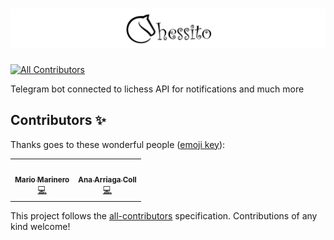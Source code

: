 # ![Chessito Logo](public/images/chessito-header.png)

<!-- ALL-CONTRIBUTORS-BADGE:START - Do not remove or modify this section -->

[![All Contributors](https://img.shields.io/badge/all_contributors-2-orange.svg?style=flat-square)](#contributors-)

<!-- ALL-CONTRIBUTORS-BADGE:END -->

Telegram bot connected to lichess API for notifications and much more

## Contributors ✨

Thanks goes to these wonderful people ([emoji key](https://allcontributors.org/docs/en/emoji-key)):

<!-- ALL-CONTRIBUTORS-LIST:START - Do not remove or modify this section -->
<!-- prettier-ignore-start -->
<!-- markdownlint-disable -->
<table>
  <tr>
    <td align="center"><a href="https://github.com/mmarinero"><img src="https://avatars.githubusercontent.com/u/475969?v=4?s=100" width="100px;" alt=""/><br /><sub><b>Mario Marinero</b></sub></a><br /><a href="https://github.com/ana-ac/chessito-bot/commits?author=mmarinero" title="Code">💻</a></td>
    <td align="center"><a href="https://github.com/ana-ac"><img src="https://avatars.githubusercontent.com/u/18517037?v=4?s=100" width="100px;" alt=""/><br /><sub><b>Ana Arriaga Coll</b></sub></a><br /><a href="https://github.com/ana-ac/chessito-bot/commits?author=ana-ac" title="Code">💻</a></td>
  </tr>
</table>

<!-- markdownlint-restore -->
<!-- prettier-ignore-end -->

<!-- ALL-CONTRIBUTORS-LIST:END -->

This project follows the [all-contributors](https://github.com/all-contributors/all-contributors) specification. Contributions of any kind welcome!
